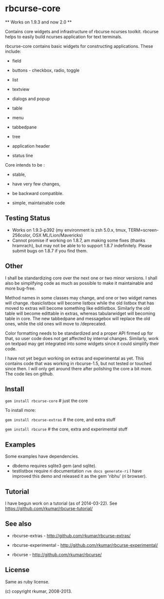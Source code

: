 # rbcurse-core

** Works on 1.9.3 and now 2.0 **

Contains core widgets and infrastructure of rbcurse ncurses toolkit. rbcurse helps to easily build
ncurses application for text terminals.

rbcurse-core contains basic widgets for constructing applications.  These include:

* field

* buttons - checkbox, radio, toggle

* list

* textview

* dialogs and popup

* table

* menu

* tabbedpane

* tree

* application header

* status line

Core intends to be : 

   * stable, 

   * have very few changes, 

   * be backward compatible.

   * simple, maintainable code

## Testing Status

   * Works on 1.9.3-p392  (my environment is zsh 5.0.x, tmux, TERM=screen-256color, OSX ML/Lion/Mavericks)  
   * Cannot promise if working on 1.8.7, am making some fixes (thanks hramrach), but may not be able to to
     support 1.8.7 indefinitely. Please submit bugs on 1.8.7 if you find them.

## Other 

I shall be standardizing core over the next one or two minor versions. I shall also be simplifying code as much as possible to make it maintainable and more bug-free.

Method names in some classes may change, and one or two widget names will change. rbasiclistbox will become listbox while the old listbox that has moved to extras will become something like editlistbox. Similarly the old table will become edittable in extras, whereas tabularwidget will becoming table in core.
The new tabbedpane and messagebox will replace the old ones, while the old ones will move to /deprecated.

Color formatting needs to be standardized and a proper API firmed up for that, so user code does not get affected by internal changes. Similarly, work on textpad may get integrated into some widgets since it could simplify their code.

I have not yet begun working on extras and experimental as yet. This contains code that was working
in rbcurse-1.5, but not tested or touched since then. I will only get around there after polishing
the core a bit more. The code lies on github.

## Install

   `gem install rbcurse-core`        # just the core

   To install more:

   `gem install rbcurse-extras`        # the core, and extra stuff

   `gem install rbcurse`             # the core, extra and experimental stuff

## Examples

   Some examples have dependencies.

   * dbdemo requires sqlite3 gem (and sqlite).
   * testlistbox require ri documentation 
      `rvm docs generate-ri`
     I have improved this demo and released it as the gem 'ribhu' (ri browser).

## Tutorial

I have begun work on a tutorial (as of 2014-03-22). See <https://github.com/rkumar/rbcurse-tutorial/>

## See also

* rbcurse-extras - <http://github.com/rkumar/rbcurse-extras/>

* rbcurse-experimental - <http://github.com/rkumar/rbcurse-experimental/>

* rbcurse - <http://github.com/rkumar/rbcurse/>

## License

  Same as ruby license.

  (c) copyright rkumar, 2008-2013.
